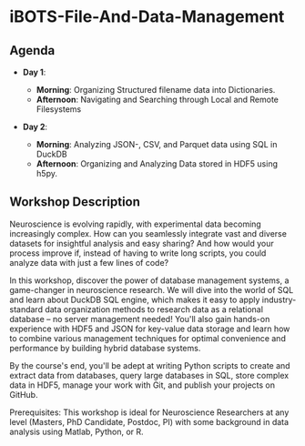 # iBOTS-File-And-Data-Management

## Agenda

- **Day 1**:
  - **Morning**: Organizing Structured filename data into Dictionaries.
  - **Afternoon**: Navigating and Searching through Local and Remote Filesystems

- **Day 2**:
  - **Morning**: Analyzing JSON-, CSV, and Parquet data using SQL in DuckDB
  - **Afternoon**: Organizing and Analyzing Data stored in HDF5 using h5py.


## Workshop Description

Neuroscience is evolving rapidly, with experimental data becoming increasingly complex. How can you seamlessly integrate vast and diverse datasets for insightful analysis and easy sharing? And how would your process improve if, instead of having to write long scripts, you could analyze data with just a few lines of code?

In this workshop, discover the power of database management systems, a game-changer in neuroscience research. We will dive into the world of SQL and learn about DuckDB SQL engine, which makes it easy to apply industry-standard data organization methods to research data as a relational database – no server management needed! You'll also gain hands-on experience with HDF5 and JSON for key-value data storage and learn how to combine various management techniques for optimal convenience and performance by building hybrid database systems.

By the course's end, you'll be adept at writing Python scripts to create and extract data from databases, query large databases in SQL, store complex data in HDF5, manage your work with Git, and publish your projects on GitHub.

Prerequisites: This workshop is ideal for Neuroscience Researchers at any level (Masters, PhD Candidate, Postdoc, PI) with some background in data analysis using Matlab, Python, or R.

